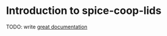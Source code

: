 # Introduction to spice-coop-lids

TODO: write [great documentation](http://jacobian.org/writing/what-to-write/)
